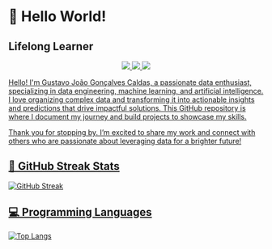 # 👋 Hello World! 
## Lifelong Learner

<p align="center">
  <a href="https://www.linkedin.com/in/gustavocaldas22/">
    <img src="https://img.shields.io/badge/-LinkedIn-blue?style=flat-square&logo=LinkedIn&logoColor=white">
  </a>
  <a href="mailto:gj.goncalvescaldas@gmail.com">
    <img src="https://img.shields.io/badge/-Gmail-red?style=flat-square&logo=Gmail&logoColor=white">
  </a>
  <a href="https://gj-goncalvescaldas.github.io/">
    <img src="https://img.shields.io/badge/-Website-green?style=flat-square&logo=Google-Chrome&logoColor=white">
</p>

Hello! I'm Gustavo João Gonçalves Caldas, a passionate data enthusiast, specializing in data engineering, machine learning, and artificial intelligence. I love organizing complex data and transforming it into actionable insights and predictions that drive impactful solutions. This GitHub repository is where I document my journey and build projects to showcase my skills.

Thank you for stopping by. I’m excited to share my work and connect with others who are passionate about leveraging data for a brighter future!

## 📅 GitHub Streak Stats

<!--GITHUB_STREAK-->
![GitHub Streak](https://github-readme-streak-stats-ten-zeta.vercel.app/?user=gj-goncalvescaldas&theme=shades-of-purple&hide_border=true&date_format=M%20j%5B%2C%20Y%5D&timestamp=1751626893)
<!--GITHUB_STREAK-->

## 💻 Programming Languages

[![Top Langs](https://github-readme-stats.vercel.app/api/top-langs/?username=gj-goncalvescaldas&layout=compact)](https://github.com/gj-goncalvescaldas)
